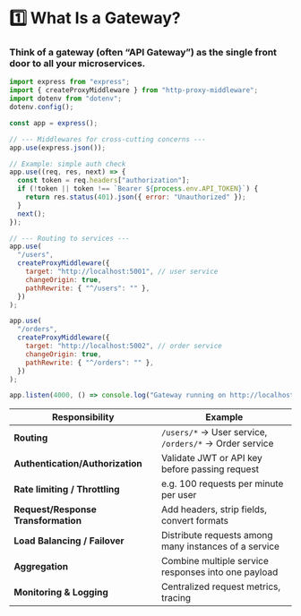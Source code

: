 # 1️⃣ What Is a Gateway?

### Think of a gateway (often “API Gateway”) as the single front door to all your microservices.

```js
import express from "express";
import { createProxyMiddleware } from "http-proxy-middleware";
import dotenv from "dotenv";
dotenv.config();

const app = express();

// --- Middlewares for cross-cutting concerns ---
app.use(express.json());

// Example: simple auth check
app.use((req, res, next) => {
  const token = req.headers["authorization"];
  if (!token || token !== `Bearer ${process.env.API_TOKEN}`) {
    return res.status(401).json({ error: "Unauthorized" });
  }
  next();
});

// --- Routing to services ---
app.use(
  "/users",
  createProxyMiddleware({
    target: "http://localhost:5001", // user service
    changeOrigin: true,
    pathRewrite: { "^/users": "" },
  })
);

app.use(
  "/orders",
  createProxyMiddleware({
    target: "http://localhost:5002", // order service
    changeOrigin: true,
    pathRewrite: { "^/orders": "" },
  })
);

app.listen(4000, () => console.log("Gateway running on http://localhost:4000"));
```

| Responsibility                      | Example                                                |
| ----------------------------------- | ------------------------------------------------------ |
| **Routing**                         | `/users/*` → User service, `/orders/*` → Order service |
| **Authentication/Authorization**    | Validate JWT or API key before passing request         |
| **Rate limiting / Throttling**      | e.g. 100 requests per minute per user                  |
| **Request/Response Transformation** | Add headers, strip fields, convert formats             |
| **Load Balancing / Failover**       | Distribute requests among many instances of a service  |
| **Aggregation**                     | Combine multiple service responses into one payload    |
| **Monitoring & Logging**            | Centralized request metrics, tracing                   |
